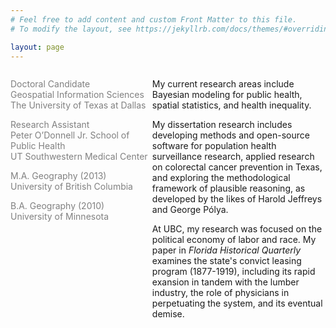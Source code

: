 ```yaml
---
# Feel free to add content and custom Front Matter to this file.
# To modify the layout, see https://jekyllrb.com/docs/themes/#overriding-theme-defaults

layout: page
---
```


  <div id="left" style="float:left; width:45%; color:Gray;">

<p>Doctoral Candidate<br/>	
Geospatial Information Sciences<br/>
The University of Texas at Dallas<br/></p>

<p>Research Assistant<br/>
Peter O’Donnell Jr. School of Public Health<br/>
UT Southwestern Medical Center<br/></p>

<p>M.A. Geography (2013)<br/>
University of British Columbia<br/></p>

B.A. Geography (2010)<br/>
University of Minnesota
              
</div>

<div id="right" style="float:right; width:55%;">
  
<p>My current research areas include Bayesian modeling for public health, spatial statistics, and health inequality. </p>

<p>My dissertation research includes developing methods and open-source software for population health surveillance research, applied research on colorectal cancer prevention in Texas, and exploring the methodological framework of plausible reasoning, as developed by the likes of Harold Jeffreys and George Po&#769;lya.

 </p>

<p> At UBC, my research was focused on the political economy of labor and race. My paper in <i>Florida Historical Quarterly</i> examines the state's convict leasing program (1877-1919), including its rapid exansion in tandem with the lumber industry, the role of physicians in perpetuating the system, and its eventual demise.

</p>

</div>